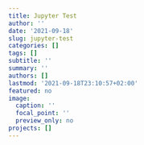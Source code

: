 ```yaml
---
title: Jupyter Test
author: ''
date: '2021-09-18'
slug: jupyter-test
categories: []
tags: []
subtitle: ''
summary: ''
authors: []
lastmod: '2021-09-18T23:10:57+02:00'
featured: no
image:
  caption: ''
  focal_point: ''
  preview_only: no
projects: []
---
```

